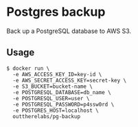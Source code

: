 # Postgres backup

Back up a PostgreSQL database to AWS S3.

## Usage

```shell
$ docker run \
  -e AWS_ACCESS_KEY_ID=key-id \
  -e AWS_SECRET_ACCESS_KEY=secret-key \
  -e S3_BUCKET=bucket-name \
  -e POSTGRESQL_DATABASE=db_name \
  -e POSTGRESQL_USER=user \
  -e POSTGRESQL_PASSWORD=p4ssw0rd \
  -e POSTGRES_HOST=localhost \
  outtherelabs/pg-backup
```
